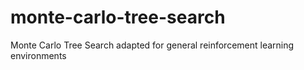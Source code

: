 # monte-carlo-tree-search
Monte Carlo Tree Search adapted for general reinforcement learning environments
